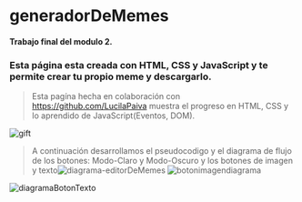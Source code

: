 # generadorDeMemes


#### Trabajo final del modulo 2.


### Esta página esta creada con HTML, CSS y JavaScript y te permite crear tu propio meme y descargarlo.

> Esta pagína hecha en colaboración con https://github.com/LucilaPaiva muestra el progreso en HTML, CSS y lo aprendido de JavaScript(Eventos, DOM).

![gift](https://c.tenor.com/xCU1MH4C5cAAAAAC/nos-conseguimos-akai.gif)

> A continuación desarrollamos el pseudocodigo y el diagrama de flujo de los botones: Modo-Claro y Modo-Oscuro y los botones de imagen y texto![diagrama-editorDeMemes](https://user-images.githubusercontent.com/102563988/177682249-479615cc-8859-4f13-93ac-9d6badc76ea4.png) ![botonimagendiagrama](https://user-images.githubusercontent.com/102563956/178153624-dfa96203-6963-4979-b450-b29ec2ff0d34.jpg)

 ![diagramaBotonTexto](https://user-images.githubusercontent.com/102563988/178126724-5a96c8f8-90f5-4c70-a2ff-c8e02e99ca98.jpg)

